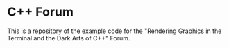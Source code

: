 # C++ Forum

This is a repository of the example code for the "Rendering Graphics in the Terminal and the Dark Arts of C++" Forum.
